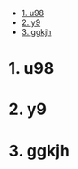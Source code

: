 <!-- TOC -->

- [1. u98](#1-u98)
- [2. y9](#2-y9)
- [3. ggkjh](#3-ggkjh)

<!-- /TOC -->
# 1. u98 
# 2. y9
# 3. ggkjh 